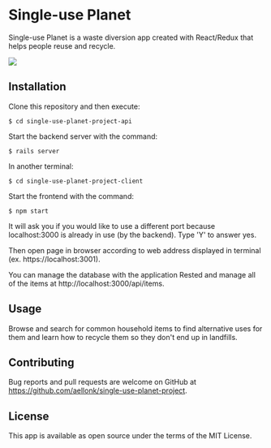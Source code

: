 # Single-use Planet
Single-use Planet is a waste diversion app created with React/Redux that helps people reuse and recycle.  

![](single-use-planet-client/src/images/Single-use_planet.png)

## Installation

Clone this repository and then execute:

`$ cd single-use-planet-project-api`

Start the backend server with the command:

`$ rails server`

In another terminal:

`$ cd single-use-planet-project-client`

Start the frontend with the command: 

`$ npm start`

It will ask you if you would like to use a different port because localhost:3000 is already in use (by the backend). Type 'Y' to answer yes.

Then open page in browser according to web address displayed in terminal (ex. https://localhost:3001).

You can manage the database with the application Rested and manage all of the items at http://localhost:3000/api/items.

## Usage
Browse and search for common household items to find alternative uses for them and learn how to recycle them so they don't end up in landfills.

## Contributing
Bug reports and pull requests are welcome on GitHub at https://github.com/aellonk/single-use-planet-project.

## License
This app is available as open source under the terms of the MIT License.